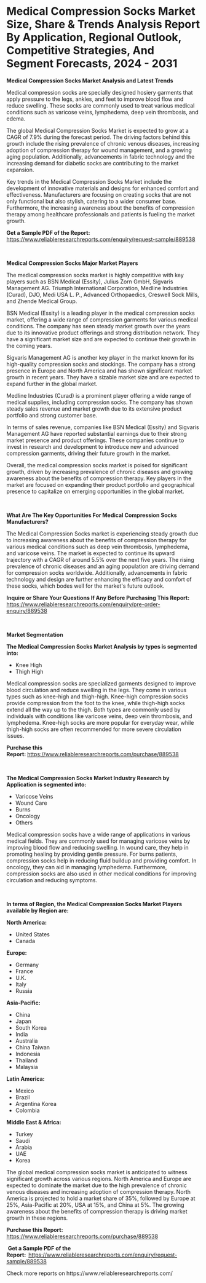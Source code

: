 <p><h1>Medical Compression Socks Market Size, Share & Trends Analysis Report By Application, Regional Outlook, Competitive Strategies, And Segment Forecasts, 2024 - 2031</h1></p><p><strong>Medical Compression Socks Market Analysis and Latest Trends</strong></p>
<p><p>Medical compression socks are specially designed hosiery garments that apply pressure to the legs, ankles, and feet to improve blood flow and reduce swelling. These socks are commonly used to treat various medical conditions such as varicose veins, lymphedema, deep vein thrombosis, and edema.</p><p>The global Medical Compression Socks Market is expected to grow at a CAGR of 7.9% during the forecast period. The driving factors behind this growth include the rising prevalence of chronic venous diseases, increasing adoption of compression therapy for wound management, and a growing aging population. Additionally, advancements in fabric technology and the increasing demand for diabetic socks are contributing to the market expansion.</p><p>Key trends in the Medical Compression Socks Market include the development of innovative materials and designs for enhanced comfort and effectiveness. Manufacturers are focusing on creating socks that are not only functional but also stylish, catering to a wider consumer base. Furthermore, the increasing awareness about the benefits of compression therapy among healthcare professionals and patients is fueling the market growth.</p></p>
<p><strong>Get a Sample PDF of the Report:&nbsp;</strong> <a href="https://www.reliableresearchreports.com/enquiry/request-sample/889538">https://www.reliableresearchreports.com/enquiry/request-sample/889538</a></p>
<p>&nbsp;</p>
<p><strong>Medical Compression Socks Major Market Players</strong></p>
<p><p>The medical compression socks market is highly competitive with key players such as BSN Medical (Essity), Julius Zorn GmbH, Sigvaris Management AG. Triumph International Corporation, Medline Industries (Curad), DJO, Medi USA L. P., Advanced Orthopaedics, Creswell Sock Mills, and Zhende Medical Group. </p><p>BSN Medical (Essity) is a leading player in the medical compression socks market, offering a wide range of compression garments for various medical conditions. The company has seen steady market growth over the years due to its innovative product offerings and strong distribution network. They have a significant market size and are expected to continue their growth in the coming years.</p><p>Sigvaris Management AG is another key player in the market known for its high-quality compression socks and stockings. The company has a strong presence in Europe and North America and has shown significant market growth in recent years. They have a sizable market size and are expected to expand further in the global market.</p><p>Medline Industries (Curad) is a prominent player offering a wide range of medical supplies, including compression socks. The company has shown steady sales revenue and market growth due to its extensive product portfolio and strong customer base.</p><p>In terms of sales revenue, companies like BSN Medical (Essity) and Sigvaris Management AG have reported substantial earnings due to their strong market presence and product offerings. These companies continue to invest in research and development to introduce new and advanced compression garments, driving their future growth in the market.</p><p>Overall, the medical compression socks market is poised for significant growth, driven by increasing prevalence of chronic diseases and growing awareness about the benefits of compression therapy. Key players in the market are focused on expanding their product portfolio and geographical presence to capitalize on emerging opportunities in the global market.</p></p>
<p>&nbsp;</p>
<p><strong>What Are The Key Opportunities For Medical Compression Socks Manufacturers?</strong></p>
<p><p>The Medical Compression Socks market is experiencing steady growth due to increasing awareness about the benefits of compression therapy for various medical conditions such as deep vein thrombosis, lymphedema, and varicose veins. The market is expected to continue its upward trajectory with a CAGR of around 5.5% over the next five years. The rising prevalence of chronic diseases and an aging population are driving demand for compression socks worldwide. Additionally, advancements in fabric technology and design are further enhancing the efficacy and comfort of these socks, which bodes well for the market's future outlook.</p></p>
<p><strong>Inquire or Share Your Questions If Any Before Purchasing This Report:</strong> <a href="https://www.reliableresearchreports.com/enquiry/pre-order-enquiry/889538">https://www.reliableresearchreports.com/enquiry/pre-order-enquiry/889538</a></p>
<p>&nbsp;</p>
<p><strong>Market Segmentation</strong></p>
<p><strong>The Medical Compression Socks Market Analysis by types is segmented into:</strong></p>
<p><ul><li>Knee High</li><li>Thigh High</li></ul></p>
<p><p>Medical compression socks are specialized garments designed to improve blood circulation and reduce swelling in the legs. They come in various types such as knee-high and thigh-high. Knee-high compression socks provide compression from the foot to the knee, while thigh-high socks extend all the way up to the thigh. Both types are commonly used by individuals with conditions like varicose veins, deep vein thrombosis, and lymphedema. Knee-high socks are more popular for everyday wear, while thigh-high socks are often recommended for more severe circulation issues.</p></p>
<p><strong>Purchase this Report:&nbsp;</strong><a href="https://www.reliableresearchreports.com/purchase/889538">https://www.reliableresearchreports.com/purchase/889538</a></p>
<p>&nbsp;</p>
<p><strong>The Medical Compression Socks Market Industry Research by Application is segmented into:</strong></p>
<p><ul><li>Varicose Veins</li><li>Wound Care</li><li>Burns</li><li>Oncology</li><li>Others</li></ul></p>
<p><p>Medical compression socks have a wide range of applications in various medical fields. They are commonly used for managing varicose veins by improving blood flow and reducing swelling. In wound care, they help in promoting healing by providing gentle pressure. For burns patients, compression socks help in reducing fluid buildup and providing comfort. In oncology, they can aid in managing lymphedema. Furthermore, compression socks are also used in other medical conditions for improving circulation and reducing symptoms.</p></p>
<p>&nbsp;</p>
<p><strong>In terms of Region, the Medical Compression Socks Market Players available by Region are:</strong></p>
<p>
    <p> <strong> North America: </strong>
        <ul>
            <li>United States</li>
            <li>Canada</li>
        </ul>
        </p> 
    <p> <strong> Europe: </strong>
        <ul>
            <li>Germany</li>
            <li>France</li>
            <li>U.K.</li>
            <li>Italy</li>
            <li>Russia</li>
        </ul>
        </p> 
    <p> <strong> Asia-Pacific: </strong>
        <ul>
            <li>China</li>
            <li>Japan</li>
            <li>South Korea</li>
            <li>India</li>
            <li>Australia</li>
            <li>China Taiwan</li>
            <li>Indonesia</li>
            <li>Thailand</li>
            <li>Malaysia</li>
        </ul>
        </p> 
    <p> <strong> Latin America: </strong>
        <ul>
            <li>Mexico</li>
            <li>Brazil</li>
            <li>Argentina Korea</li>
            <li>Colombia</li>
        </ul>
        </p> 
    <p> <strong> Middle East & Africa: </strong>
        <ul>
            <li>Turkey</li>
            <li>Saudi</li>
            <li>Arabia</li>
            <li>UAE</li>
            <li>Korea</li>
        </ul>
    </p>
    </p>
<p><p>The global medical compression socks market is anticipated to witness significant growth across various regions. North America and Europe are expected to dominate the market due to the high prevalence of chronic venous diseases and increasing adoption of compression therapy. North America is projected to hold a market share of 35%, followed by Europe at 25%, Asia-Pacific at 20%, USA at 15%, and China at 5%. The growing awareness about the benefits of compression therapy is driving market growth in these regions.</p></p>
<p><strong>Purchase this Report: </strong><a href="https://www.reliableresearchreports.com/purchase/889538">https://www.reliableresearchreports.com/purchase/889538</a></p>
<p>&nbsp;<strong>Get a Sample PDF of the Report:&nbsp;&nbsp;</strong><a href="https://www.reliableresearchreports.com/enquiry/request-sample/889538">https://www.reliableresearchreports.com/enquiry/request-sample/889538</a></p>
<p><strong></strong></p>
<p>Check more reports on https://www.reliableresearchreports.com/</p>